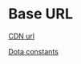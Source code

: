 # Base URL

[CDN url](https://cdn.cloudflare.steamstatic.com/)

[Dota constants](https://github.com/odota/dotaconstants/tree/master/build)
